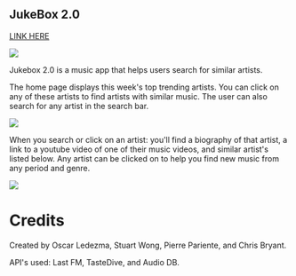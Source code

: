 ## JukeBox 2.0

<a href="https://csbryant.github.io/GroupProject1/">LINK HERE</a>

<img src= "https://raw.githubusercontent.com/csbryant/GroupProject1/master/images/1.png">

Jukebox 2.0 is a music app that helps users search for similar artists.

The home page displays this week's top trending artists. You can click on any of these artists to find artists with similar music. The user can also search for any artist in the search bar.

<img src= "https://raw.githubusercontent.com/csbryant/GroupProject1/master/images/2.png">

When you search or click on an artist: you'll find a biography of that artist, a link to a youtube video of one of their music videos, and similar artist's listed below. Any artist can be clicked on to help you find new music from any period and genre.

<img src= "https://raw.githubusercontent.com/csbryant/GroupProject1/master/images/3.png">


# Credits

Created by Oscar Ledezma, Stuart Wong, Pierre Pariente, and Chris Bryant.

API's used: Last FM, TasteDive, and Audio DB.
